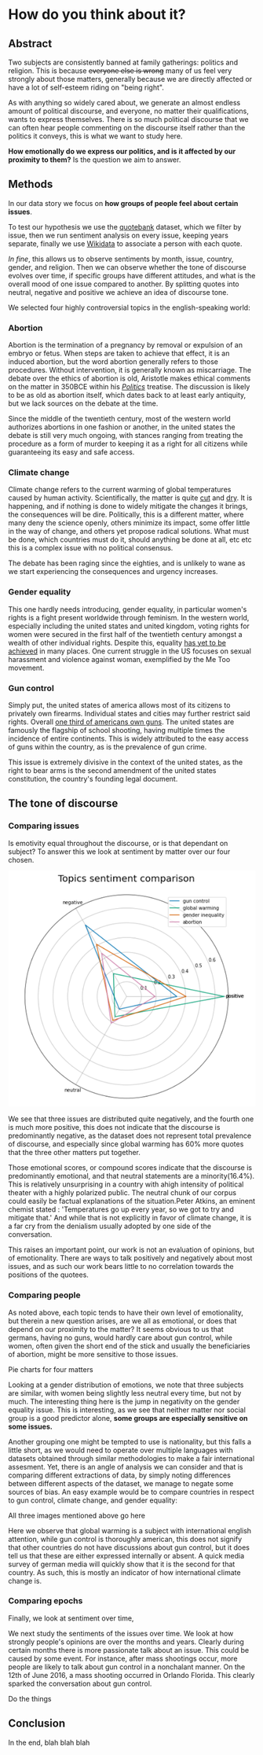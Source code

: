 # How do you think about it?

## Abstract

Two subjects are consistently banned at family gatherings: politics and religion. This is because ~~everyone else is wrong~~ many of us feel very strongly about those matters, generally because we are directly affected or have a lot of self-esteem riding on "being right".

As with anything so widely cared about, we generate an almost endless amount of political discourse, and everyone, no matter their qualifications, wants to express themselves. There is so much political discourse that we can often hear people commenting on the discourse itself rather than the politics it conveys, this is what we want to study here.


**How emotionally do we express our politics, and is it affected by our proximity to them?** Is the question we aim to answer.

## Methods

In our data story we focus on **how groups of people feel about certain issues**.

To test our hypothesis we use the [quotebank](https://dlab.epfl.ch/people/west/pub/Vaucher-Spitz-Catasta-West_WSDM-21.pdf) dataset, which we filter by issue, then we run sentiment analysis on every issue, keeping years separate, finally we use [Wikidata](https://www.wikidata.org/wiki/Wikidata:Main_Page) to associate a person with each quote.

_In fine_, this allows us to observe sentiments by month, issue, country, gender, and religion. Then we can observe whether the tone of discourse evolves over time, if specific groups have different attitudes, and what is the overall mood of one issue compared to another. By splitting quotes into neutral, negative and positive we achieve an idea of discourse tone.

We selected four highly controversial topics in the english-speaking world:

### Abortion

Abortion is the termination of a pregnancy by removal or expulsion of an embryo or fetus. When steps are taken to achieve that effect, it is an induced abortion, but the word abortion generally refers to those procedures. Without intervention, it is generally known as miscarriage. The debate over the ethics of abortion is old, Aristotle makes ethical comments on the matter in 350BCE within his *[Politics](https://www.perseus.tufts.edu/hopper/text?doc=Perseus%3Atext%3A1999.01.0058%3Abook%3D7%3Asection%3D1335b)* treatise. The discussion is likely to be as old as abortion itself, which dates back to at least early antiquity, but we lack sources on the debate at the time.

Since the middle of the twentieth century, most of the western world authorizes abortions in one fashion or another, in the united states the debate is still very much ongoing, with stances ranging from treating the procedure as a form of murder to keeping it as a right for all citizens while guaranteeing its easy and safe access. 

### Climate change

Climate change refers to the current warming of global temperatures caused by human activity. Scientifically, the matter is quite [cut](https://science2017.globalchange.gov/) and [dry](https://www.ipcc.ch/report/ar6/wg1/). It is happening, and if nothing is done to widely mitigate the changes it brings, the consequences will be dire. Politically, this is a different matter, where many deny the science openly, others minimize its impact, some offer little in the way of change, and others yet propose radical solutions. What must be done, which countries must do it, should anything be done at all, etc etc this is a complex issue with no political consensus.

The debate has been raging since the eighties, and is unlikely to wane as we start experiencing the consequences and urgency increases.

### Gender equality

This one hardly needs introducing, gender equality, in particular women's rights is a fight present worldwide through feminism. In the western world, especially including the united states and united kingdom, voting rights for women were secured in the first half of the twentieth century amongst a wealth of other individual rights. Despite this, equality [has yet to be achieved](https://actu.epfl.ch/news/talented-women-graduates-face-gender-inequality-in/) in many places. One current struggle in the US focuses on sexual harassment and violence against woman, exemplified by the Me Too movement.

### Gun control

Simply put, the united states of america allows most of its citizens to privately own firearms. Individual states and cities may further restrict said rights. Overall [one third of americans own guns](https://www.rand.org/research/gun-policy/gun-ownership.html). The united states are famously the flagship of school shooting, having multiple times the incidence of entire continents. This is widely attributed to the easy access of guns within the country, as is the prevalence of gun crime.

This issue is extremely divisive in the context of the united states, as the right to bear arms is the second amendment of the united states constitution, the country's founding legal document.

## The tone of discourse

### Comparing issues

Is emotivity equal throughout the discourse, or is that dependant on subject? To answer this we look at sentiment by matter over our four chosen.


![Figure 1: sentiment by matter](/images/fig1.png)

We see that three issues are distributed quite negatively, and the fourth one is much more positive, this does not indicate that the discourse is predominantly negative, as the dataset does not represent total prevalence of discourse, and especially since global warming has 60% more quotes that the three other matters put together.

Those emotional scores, or compound scores indicate that the discourse is predominantly emotional, and that neutral statements are a minority(16.4%). This is relatively unsurprising in a country with ahigh intensity of political theater with a highly polarized public. The neutral chunk of our corpus could easily be factual explanations of the situation.Peter Atkins, an eminent chemist stated : 'Temperatures go up every year, so we got to try and mitigate that.' And while that is not explicitly in favor of climate change, it is a far cry from the denialism usually adopted by one side of the conversation.

This raises an important point, our work is not an evaluation of opinions, but of emotionality. There are ways to talk positively and negatively about most issues, and as such our work bears little to no correlation towards the positions of the quotees.

### Comparing people

As noted above, each topic tends to have their own level of emotionality, but therein a new question arises, are we all as emotional, or does that depend on our proximity to the matter? It seems obvious to us that germans, having no guns, would hardly care about gun control, while women, often given the short end of the stick and usually the beneficiaries of abortion, might be more sensitive to those issues.


Pie charts for four matters

Looking at a gender distribution of emotions, we note that three subjects are similar, with women being slightly less neutral every time, but not by much. The interesting thing here is the jump in negativity on the gender equality issue. This is interesting, as we see that neither matter nor social group is a good predictor alone, **some groups are especially sensitive on some issues.**

Another grouping one might be tempted to use is nationality, but this falls a little short, as we would need to operate over multiple languages with datasets obtained through similar methodologies to make a fair international assesment. Yet, there is an angle of analysis we can consider and that is comparing different extractions of data, by simply noting differences between different aspects of the dataset, we manage to negate some sources of bias. An easy example would be to compare countries in respect to gun control, climate change, and gender equality:

All three images mentioned above go here

Here we observe that global warming is a subject with international english attention, while gun control is thoroughly american, this does not signify that other countries do not have discussions about gun control, but it does tell us that these are either expressed internally or absent. A quick media survey of german media will quickly show that it is the second for that country. As such, this is mostly an indicator of how international climate change is.

### Comparing epochs

Finally, we look at sentiment over time, 

We next study the sentiments of the issues over time. We look at how strongly people's opinions are over the months and years. Clearly during certain months there is more passionate talk about an issue. This could be caused by some event. For instance, after mass shootings occur, more people are likely to talk about gun control in a nonchalant manner. On the 12th of June 2016, a mass shooting occurred in Orlando Florida. This clearly sparked the conversation about gun control. 

Do the things

## Conclusion


In the end, blah blah blah
